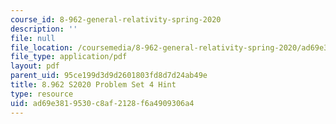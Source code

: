 ```yaml
---
course_id: 8-962-general-relativity-spring-2020
description: ''
file: null
file_location: /coursemedia/8-962-general-relativity-spring-2020/ad69e3819530c8af2128f6a4909306a4_MIT8_962S20_pset04_hint.pdf
file_type: application/pdf
layout: pdf
parent_uid: 95ce199d3d9d2601803fd8d7d24ab49e
title: 8.962 S2020 Problem Set 4 Hint
type: resource
uid: ad69e381-9530-c8af-2128-f6a4909306a4
---
```

